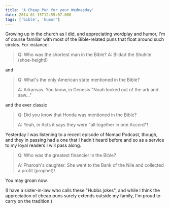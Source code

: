```yaml
---
title: 'A Cheap Pun for your Wednesday'
date: 2014-01-15T12:55:07.000
tags: ['bible', 'humor']
---
```


Growing up in the church as I did, and appreciating wordplay and humor, I'm of course familiar with most of the Bible-related puns that float around such circles. For instance:

> Q: Who was the shortest man in the Bible? A: Bildad the Shuhite (shoe-height!)

and

> Q: What's the only American state mentioned in the Bible?
>
> A: Arkansas. You know, in Genesis "Noah looked out of the ark and saw..."

and the ever classic

> Q: Did you know that Honda was mentioned in the Bible?
>
> A: Yeah, in Acts it says they were "all together in one Accord"!

Yesterday I was listening to a recent episode of Nomad Podcast, though, and they in passing had a one that I hadn't heard before and so as a service to my loyal readers I will pass along.

> Q: Who was the greatest financier in the Bible?
>
> A: Pharoah's daughter. She went to the Bank of the Nile and collected a profit (prophet)!

You may groan now.

(I have a sister-in-law who calls these "Hubbs jokes", and while I think the appreciation of cheap puns surely extends outside my family, I'm proud to carry on the tradition.)
